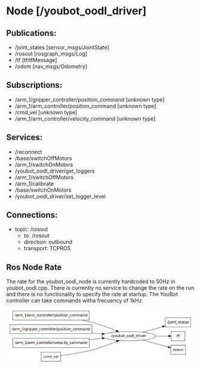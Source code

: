 # Node [/youbot_oodl_driver]

## Publications: 
 * /joint_states [sensor_msgs/JointState]
 * /rosout [rosgraph_msgs/Log]
 * /tf [tf/tfMessage]
 * /odom [nav_msgs/Odometry]

## Subscriptions: 
 * /arm_1/gripper_controller/position_command [unknown type]
 * /arm_1/arm_controller/position_command [unknown type]
 * /cmd_vel [unknown type]
 * /arm_1/arm_controller/velocity_command [unknown type]

## Services: 
 * /reconnect
 * /base/switchOffMotors
 * /arm_1/switchOnMotors
 * /youbot_oodl_driver/get_loggers
 * /arm_1/switchOffMotors
 * /arm_1/calibrate
 * /base/switchOnMotors
 * /youbot_oodl_driver/set_logger_level

## Connections:
 * topic: /rosout
    * to: /rosout
    * direction: outbound
    * transport: TCPROS
 
## Ros Node Rate

The rate for the youbot_oodl_node is currently hardcoded to 50Hz in youbot_oodl.cpp. 
There is currently no service to change the rate on the run and there is no functionality to specify the rate at startup.
The YouBot controller can take commands witha frecuency of 1kHz.
 
![rxgraph](images/youbot_oodl_driver_rxgraph.png)
